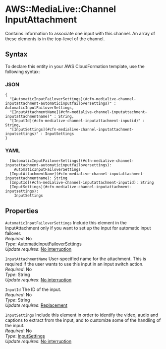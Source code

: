 # AWS::MediaLive::Channel InputAttachment<a name="aws-properties-medialive-channel-inputattachment"></a>

 Contains information to associate one input with this channel\. An array of these elements is in the top\-level of the channel\.

## Syntax<a name="aws-properties-medialive-channel-inputattachment-syntax"></a>

To declare this entity in your AWS CloudFormation template, use the following syntax:

### JSON<a name="aws-properties-medialive-channel-inputattachment-syntax.json"></a>

```
{
  "[AutomaticInputFailoverSettings](#cfn-medialive-channel-inputattachment-automaticinputfailoversettings)" : AutomaticInputFailoverSettings,
  "[InputAttachmentName](#cfn-medialive-channel-inputattachment-inputattachmentname)" : String,
  "[InputId](#cfn-medialive-channel-inputattachment-inputid)" : String,
  "[InputSettings](#cfn-medialive-channel-inputattachment-inputsettings)" : InputSettings
}
```

### YAML<a name="aws-properties-medialive-channel-inputattachment-syntax.yaml"></a>

```
  [AutomaticInputFailoverSettings](#cfn-medialive-channel-inputattachment-automaticinputfailoversettings): 
    AutomaticInputFailoverSettings
  [InputAttachmentName](#cfn-medialive-channel-inputattachment-inputattachmentname): String
  [InputId](#cfn-medialive-channel-inputattachment-inputid): String
  [InputSettings](#cfn-medialive-channel-inputattachment-inputsettings): 
    InputSettings
```

## Properties<a name="aws-properties-medialive-channel-inputattachment-properties"></a>

`AutomaticInputFailoverSettings`  <a name="cfn-medialive-channel-inputattachment-automaticinputfailoversettings"></a>
Include this element in the InputAttachment only if you want to set up the input for automatic input failover\.  
*Required*: No  
*Type*: [AutomaticInputFailoverSettings](aws-properties-medialive-channel-automaticinputfailoversettings.md)  
*Update requires*: [No interruption](https://docs.aws.amazon.com/AWSCloudFormation/latest/UserGuide/using-cfn-updating-stacks-update-behaviors.html#update-no-interrupt)

`InputAttachmentName`  <a name="cfn-medialive-channel-inputattachment-inputattachmentname"></a>
User\-specified name for the attachment\. This is required if the user wants to use this input in an input switch action\.  
*Required*: No  
*Type*: String  
*Update requires*: [No interruption](https://docs.aws.amazon.com/AWSCloudFormation/latest/UserGuide/using-cfn-updating-stacks-update-behaviors.html#update-no-interrupt)

`InputId`  <a name="cfn-medialive-channel-inputattachment-inputid"></a>
The ID of the input\.  
*Required*: No  
*Type*: String  
*Update requires*: [Replacement](https://docs.aws.amazon.com/AWSCloudFormation/latest/UserGuide/using-cfn-updating-stacks-update-behaviors.html#update-replacement)

`InputSettings`  <a name="cfn-medialive-channel-inputattachment-inputsettings"></a>
Include this element in order to identify the video, audio and captions to extract from the input, and to customize some of the handling of the input\.  
*Required*: No  
*Type*: [InputSettings](aws-properties-medialive-channel-inputsettings.md)  
*Update requires*: [No interruption](https://docs.aws.amazon.com/AWSCloudFormation/latest/UserGuide/using-cfn-updating-stacks-update-behaviors.html#update-no-interrupt)